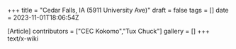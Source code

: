 +++
title = "Cedar Falls, IA (5911 University Ave)"
draft = false
tags = []
date = 2023-11-01T18:06:54Z

[Article]
contributors = ["CEC Kokomo","Tux Chuck"]
gallery = []
+++
text/x-wiki